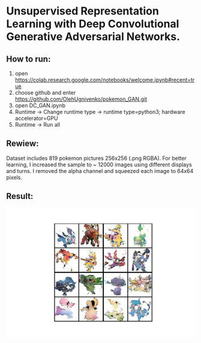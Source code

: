# Unsupervised Representation Learning with Deep Convolutional Generative Adversarial Networks.
## How to run:
1. open https://colab.research.google.com/notebooks/welcome.ipynb#recent=true
2. choose github and enter https://github.com/OlehUgnivenko/pokemon_GAN.git
3. open DC_GAN.ipynb
4. Runtime -> Change runtime type -> runtime type=python3; hardware accelerator=GPU
5. Runtime -> Run all
## Rewiew:
Dataset includes 819 pokemon pictures 256x256 (.png RGBA).
For better learning, I increased the sample to ~ 12000 images using different displays and turns. 
I removed the alpha channel and squeezed each image to 64x64 pixels.
## Result:
![alt text](https://raw.githubusercontent.com/OlehUgnivenko/pokemon_GAN/master/result_images/_epoch_199_batch_100.png)
